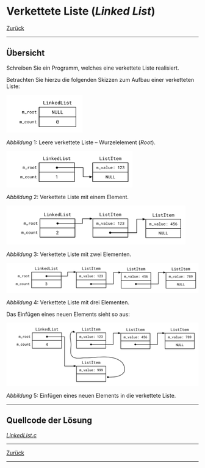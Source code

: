 # Verkettete Liste (*Linked List*)

[Zurück](./../Exercises.md)

---

## Übersicht

Schreiben Sie ein Programm, welches eine verkettete Liste realisiert.

Betrachten Sie hierzu die folgenden Skizzen zum Aufbau einer verketteten Liste:


<img src="c_linked_list_01.svg" width="200">

*Abbildung* 1: Leere verkettete Liste &ndash; Wurzelelement (*Root*).


<img src="c_linked_list_02.svg" width="330">

*Abbildung* 2: Verkettete Liste mit einem Element.


<img src="c_linked_list_03.svg" width="470">

*Abbildung* 3: Verkettete Liste mit zwei Elementen.


<img src="c_linked_list_04.svg" width="620">

*Abbildung* 4: Verkettete Liste mit drei Elementen.

Das Einfügen eines neuen Elements sieht so aus:



<img src="c_linked_list_10.svg" width="620">

*Abbildung* 5: Einfügen eines neuen Elements in die verkettete Liste.


---

## Quellcode der Lösung

[*LinkedList.c*](./LinkedList.c)

---

[Zurück](./../Exercises.md)

---
